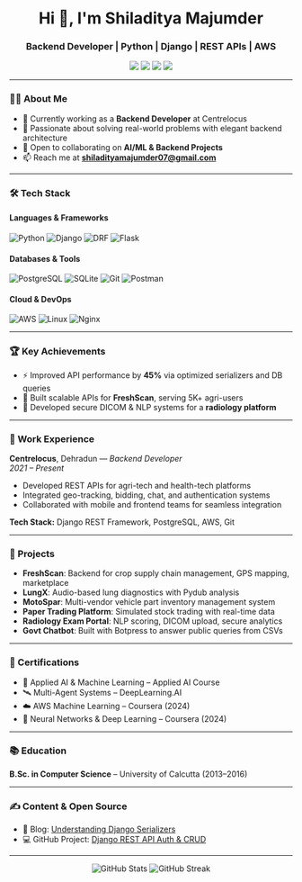<h1 align="center">Hi 👋, I'm Shiladitya Majumder</h1>
<h3 align="center">Backend Developer | Python | Django | REST APIs | AWS</h3>

<p align="center">
  <a href="https://www.linkedin.com/in/shiladitya-majumder/" target="_blank"><img src="https://img.shields.io/badge/-LinkedIn-blue?style=flat-square&logo=Linkedin&logoColor=white" /></a>
  <a href="mailto:shiladityamajumder07@gmail.com"><img src="https://img.shields.io/badge/-Email-red?style=flat-square&logo=Gmail&logoColor=white" /></a>
  <a href="https://github.com/shiladityamajumder"><img src="https://img.shields.io/badge/-GitHub-black?style=flat-square&logo=github&logoColor=white" /></a>
  <a href="https://medium.com/@shiladityamajumder"><img src="https://img.shields.io/badge/-Medium-black?style=flat-square&logo=medium&logoColor=white" /></a>
</p>

---

### 👨‍💻 About Me

- 🔭 Currently working as a **Backend Developer** at Centrelocus
- 🌱 Passionate about solving real-world problems with elegant backend architecture
- 🤝 Open to collaborating on **AI/ML & Backend Projects**
- 📫 Reach me at **shiladityamajumder07@gmail.com**

---

### 🛠️ Tech Stack

#### Languages & Frameworks  
![Python](https://img.shields.io/badge/-Python-3776AB?style=flat-square&logo=python&logoColor=white)
![Django](https://img.shields.io/badge/-Django-092E20?style=flat-square&logo=django&logoColor=white)
![DRF](https://img.shields.io/badge/-DRF-ff1709?style=flat-square&logo=django&logoColor=white)
![Flask](https://img.shields.io/badge/-Flask-black?style=flat-square&logo=flask)

#### Databases & Tools  
![PostgreSQL](https://img.shields.io/badge/-PostgreSQL-336791?style=flat-square&logo=postgresql&logoColor=white)
![SQLite](https://img.shields.io/badge/-SQLite-07405E?style=flat-square&logo=sqlite&logoColor=white)
![Git](https://img.shields.io/badge/-Git-F05032?style=flat-square&logo=git&logoColor=white)
![Postman](https://img.shields.io/badge/-Postman-FF6C37?style=flat-square&logo=postman&logoColor=white)

#### Cloud & DevOps  
![AWS](https://img.shields.io/badge/-AWS-232F3E?style=flat-square&logo=amazon-aws&logoColor=white)
![Linux](https://img.shields.io/badge/-Linux-FCC624?style=flat-square&logo=linux&logoColor=black)
![Nginx](https://img.shields.io/badge/-Nginx-009639?style=flat-square&logo=nginx&logoColor=white)

---

### 🏆 Key Achievements

- ⚡ Improved API performance by **45%** via optimized serializers and DB queries  
- 🚀 Built scalable APIs for **FreshScan**, serving 5K+ agri-users  
- 🔐 Developed secure DICOM & NLP systems for a **radiology platform**

---

### 💼 Work Experience

**Centrelocus**, Dehradun — *Backend Developer*  
*2021 – Present*  
- Developed REST APIs for agri-tech and health-tech platforms  
- Integrated geo-tracking, bidding, chat, and authentication systems  
- Collaborated with mobile and frontend teams for seamless integration  

**Tech Stack:** Django REST Framework, PostgreSQL, AWS, Git

---

### 🚀 Projects

- **FreshScan**: Backend for crop supply chain management, GPS mapping, marketplace
- **LungX**: Audio-based lung diagnostics with Pydub analysis
- **MotoSpar**: Multi-vendor vehicle part inventory management system
- **Paper Trading Platform**: Simulated stock trading with real-time data
- **Radiology Exam Portal**: NLP scoring, DICOM upload, secure analytics
- **Govt Chatbot**: Built with Botpress to answer public queries from CSVs

---

### 📜 Certifications

- 🧠 Applied AI & Machine Learning – Applied AI Course  
- 🛰️ Multi-Agent Systems – DeepLearning.AI  
- ☁️ AWS Machine Learning – Coursera (2024)  
- 🧬 Neural Networks & Deep Learning – Coursera (2024)

---

### 📚 Education

**B.Sc. in Computer Science** – University of Calcutta (2013–2016)

---

### ✍️ Content & Open Source

- 📝 Blog: [Understanding Django Serializers](https://medium.com/@shiladityamajumder/understanding-django-serializers-the-bridge-between-data-and-apis-f22d603e6acf)
- 💻 GitHub Project: [Django REST API Auth & CRUD](https://github.com/shiladityamajumder/django-rest-api-auth-crud)

---

<p align="center">
  <img src="https://github-readme-stats.vercel.app/api?username=shiladityamajumder&show_icons=true&theme=github_dark" alt="GitHub Stats" />
  <img src="https://github-readme-streak-stats.herokuapp.com/?user=shiladityamajumder&theme=dark" alt="GitHub Streak" />
</p>
